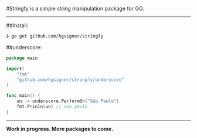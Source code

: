 #Stringfy is a simple string manipulation package for GO.
- - -

##Install:

```bash
$ go get github.com/hgsigner/stringfy
```
##underscore:

```go
package main

import( 
	"fmt"
	"github.com/hgsigner/stringfy/underscore"
)

func main() {
	un := underscore.PerformOn("São Paulo")
	fmt.Prinln(un) // sao_paulo
}
```

- - -
**Work in progress. More packages to come.**